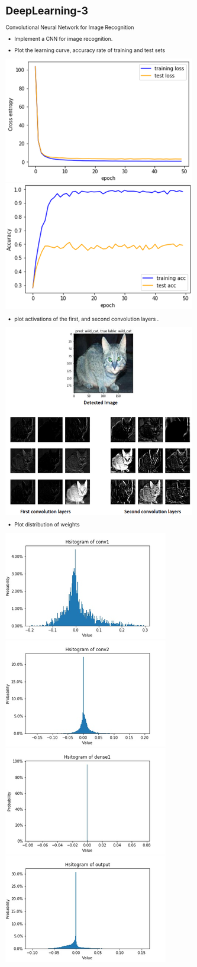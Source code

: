 # DeepLearning-3
Convolutional Neural Network for Image Recognition

* Implement a CNN for image recognition.

* Plot the learning curve, accuracy rate of training and test sets

![image](https://github.com/apkeidj123/DeepLearning-3/blob/master/picture/2019-10-10_173049.png)
![image](https://github.com/apkeidj123/DeepLearning-3/blob/master/picture/2019-10-10_173055.png)

* plot activations of the first, and second convolution layers .

![image](https://github.com/apkeidj123/DeepLearning-3/blob/master/picture/2019-10-10_172917.png)

* Plot distribution of weights

![image](https://github.com/apkeidj123/DeepLearning-3/blob/master/picture/conv1.jpg)
![image](https://github.com/apkeidj123/DeepLearning-3/blob/master/picture/conv2.jpg)
![image](https://github.com/apkeidj123/DeepLearning-3/blob/master/picture/dense1.jpg)
![image](https://github.com/apkeidj123/DeepLearning-3/blob/master/picture/output.jpg)
